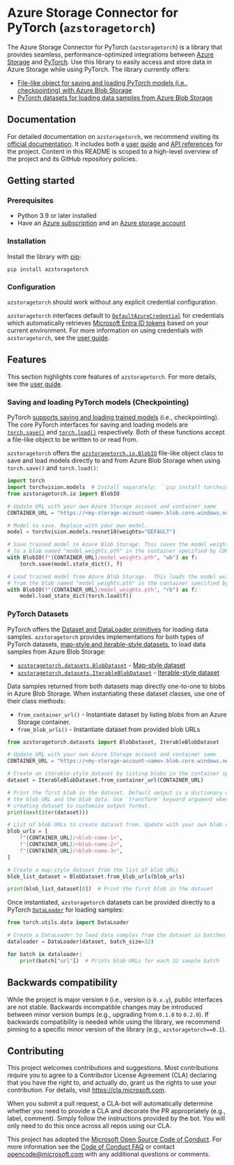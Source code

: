 # Azure Storage Connector for PyTorch (`azstoragetorch`)

The Azure Storage Connector for PyTorch (`azstoragetorch`) is a library that provides
seamless, performance-optimized integrations between [Azure Storage] and  [PyTorch].
Use this library to easily access and store data in Azure Storage while using PyTorch. The
library currently offers:

- [File-like object for saving and loading PyTorch models (i.e., checkpointing) with Azure Blob Storage][user guide checkpointing]
- [PyTorch datasets for loading data samples from Azure Blob Storage][user guide datasets]

## Documentation

For detailed documentation on `azstoragetorch`, we recommend visiting its
[official documentation]. It includes both a [user guide] and [API references]
for the project. Content in this README is scoped to a high-level overview of the
project and its GitHub repository policies.

## Getting started

### Prerequisites

- Python 3.9 or later installed
- Have an [Azure subscription] and an [Azure storage account]

### Installation

Install the library with [pip]:

```shell
pip install azstoragetorch
```

### Configuration

`azstoragetorch` should work without any explicit credential configuration.

`azstoragetorch` interfaces default to [`DefaultAzureCredential`][defaultazurecredential guide]
for credentials which automatically retrieves [Microsoft Entra ID tokens] based on
your current environment. For more information on using credentials with
`azstoragetorch`, see the [user guide][user guide configuration].


## Features
This section highlights core features of `azstoragetorch`. For more details, see the [user guide].

### Saving and loading PyTorch models (Checkpointing)
PyTorch [supports saving and loading trained models][pytorch checkpoint tutorial]
(i.e., checkpointing). The core PyTorch interfaces for saving and loading models are
[`torch.save()`][pytorch save] and [`torch.load()`][pytorch load] respectively.
Both of these functions accept a file-like object to be written to or read from.

`azstoragetorch` offers the [`azstoragetorch.io.BlobIO`][blobio reference] file-like
object class to save and load models directly to and from Azure Blob Storage when
using `torch.save()` and `torch.load()`:

```python
import torch
import torchvision.models  # Install separately: ``pip install torchvision``
from azstoragetorch.io import BlobIO

# Update URL with your own Azure Storage account and container name
CONTAINER_URL = "https://<my-storage-account-name>.blob.core.windows.net/<my-container-name>"

# Model to save. Replace with your own model.
model = torchvision.models.resnet18(weights="DEFAULT")

# Save trained model to Azure Blob Storage. This saves the model weights
# to a blob named "model_weights.pth" in the container specified by CONTAINER_URL.
with BlobIO(f"{CONTAINER_URL}/model_weights.pth", "wb") as f:
    torch.save(model.state_dict(), f)

# Load trained model from Azure Blob Storage.  This loads the model weights
# from the blob named "model_weights.pth" in the container specified by CONTAINER_URL.
with BlobIO(f"{CONTAINER_URL}/model_weights.pth", "rb") as f:
    model.load_state_dict(torch.load(f))
```

### PyTorch Datasets

PyTorch offers the [Dataset and DataLoader primitives][pytorch dataset tutorial] for
loading data samples. `azstoragetorch` provides implementations for both types
of PyTorch datasets, [map-style and iterable-style datasets][pytorch dataset types],
to load data samples from Azure Blob Storage:

- [`azstoragetorch.datasets.BlobDataset`][blobdataset reference] - [Map-style dataset][pytorch dataset map-style]
- [`azstoragetorch.datasets.IterableBlobDataset`][iterableblobdataset reference] - [Iterable-style dataset][pytorch dataset iterable-style]

Data samples returned from both datasets map directly one-to-one to blobs in Azure Blob
Storage. When instantiating these dataset classes, use one of their class methods:

- `from_container_url()` - Instantiate dataset by listing blobs from an Azure Storage container.
- `from_blob_urls()` - Instantiate dataset from provided blob URLs


```python
from azstoragetorch.datasets import BlobDataset, IterableBlobDataset

# Update URL with your own Azure Storage account and container name
CONTAINER_URL = "https://<my-storage-account-name>.blob.core.windows.net/<my-container-name>"

# Create an iterable-style dataset by listing blobs in the container specified by CONTAINER_URL.
dataset = IterableBlobDataset.from_container_url(CONTAINER_URL)

# Print the first blob in the dataset. Default output is a dictionary with
# the blob URL and the blob data. Use `transform` keyword argument when
# creating dataset to customize output format.
print(next(iter(dataset)))

# List of blob URLs to create dataset from. Update with your own blob names.
blob_urls = [
    f"{CONTAINER_URL}/<blob-name-1>",
    f"{CONTAINER_URL}/<blob-name-2>",
    f"{CONTAINER_URL}/<blob-name-3>",
]

# Create a map-style dataset from the list of blob URLs
blob_list_dataset = BlobDataset.from_blob_urls(blob_urls)

print(blob_list_dataset[0])  # Print the first blob in the dataset
```
Once instantiated, `azstoragetorch` datasets can be provided directly to a PyTorch
[`DataLoader`][pytorch dataloader] for loading samples:

```python
from torch.utils.data import DataLoader

# Create a DataLoader to load data samples from the dataset in batches of 32
dataloader = DataLoader(dataset, batch_size=32)

for batch in dataloader:
    print(batch["url"])  # Prints blob URLs for each 32 sample batch
```

## Backwards compatibility

While the project is major version `0` (i.e., version is `0.x.y`), public interfaces are not stable. 
Backwards incompatible changes may be introduced between minor version bumps (e.g., upgrading from
`0.1.0` to `0.2.0`). If backwards compatibility is needed while using the library,
we recommend pinning to a specific minor version of the library (e.g., `azstoragetorch==0.1`).


## Contributing

This project welcomes contributions and suggestions.  Most contributions require you to agree to a
Contributor License Agreement (CLA) declaring that you have the right to, and actually do, grant us
the rights to use your contribution. For details, visit https://cla.microsoft.com.

When you submit a pull request, a CLA-bot will automatically determine whether you need to provide a
CLA and decorate the PR appropriately (e.g., label, comment). Simply follow the instructions provided
by the bot. You will only need to do this once across all repos using our CLA.

This project has adopted the [Microsoft Open Source Code of Conduct](https://opensource.microsoft.com/codeofconduct/).
For more information see the [Code of Conduct FAQ](https://opensource.microsoft.com/codeofconduct/faq/)
or contact [opencode@microsoft.com](mailto:opencode@microsoft.com) with any additional questions or comments.

[azure storage]: https://learn.microsoft.com/azure/storage/common/storage-introduction
[azure storage account]: https://learn.microsoft.com/azure/storage/common/storage-account-overview
[azure subscription]: https://azure.microsoft.com/free/
[microsoft entra id tokens]: https://learn.microsoft.com/azure/storage/blobs/authorize-access-azure-active-directory
[defaultazurecredential guide]: https://learn.microsoft.com/azure/developer/python/sdk/authentication/credential-chains?tabs=dac#defaultazurecredential-overview

[pip]: https://pypi.org/project/pip/

[pytorch]: https://pytorch.org/
[pytorch checkpoint tutorial]: https://pytorch.org/tutorials/beginner/saving_loading_models.html
[pytorch save]: https://pytorch.org/docs/stable/generated/torch.save.html
[pytorch load]: https://pytorch.org/docs/stable/generated/torch.load.html
[pytorch dataloader]: https://pytorch.org/docs/stable/data.html#torch.utils.data.DataLoader
[pytorch dataset iterable-style]: https://pytorch.org/docs/stable/data.html#iterable-style-datasets
[pytorch dataset map-style]: https://pytorch.org/docs/stable/data.html#map-style-datasets
[pytorch dataset tutorial]: https://pytorch.org/tutorials/beginner/basics/data_tutorial.html#datasets-dataloaders
[pytorch dataset types]: https://pytorch.org/docs/stable/data.html#dataset-types

[official documentation]: https://azure.github.io/azure-storage-for-pytorch/
[user guide]: https://azure.github.io/azure-storage-for-pytorch/user-guide.html
[user guide configuration]: https://azure.github.io/azure-storage-for-pytorch/user-guide.html#configuration
[user guide checkpointing]: https://azure.github.io/azure-storage-for-pytorch/user-guide.html#saving-and-loading-pytorch-models-checkpointing
[user guide datasets]: https://azure.github.io/azure-storage-for-pytorch/user-guide.html#pytorch-datasets
[api references]: https://azure.github.io/azure-storage-for-pytorch/api.html
[blobio reference]: https://azure.github.io/azure-storage-for-pytorch/api.html#azstoragetorch.io.BlobIO
[blobdataset reference]: https://azure.github.io/azure-storage-for-pytorch/api.html#azstoragetorch.datasets.BlobDataset
[iterableblobdataset reference]: https://azure.github.io/azure-storage-for-pytorch/api.html#azstoragetorch.datasets.IterableBlobDataset

